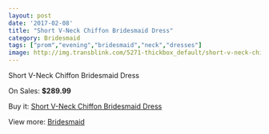 ```yaml
---
layout: post
date: '2017-02-08'
title: "Short V-Neck Chiffon Bridesmaid Dress"
category: Bridesmaid
tags: ["prom","evening","bridesmaid","neck","dresses"]
image: http://img.transblink.com/5271-thickbox_default/short-v-neck-chiffon-bridesmaid-dress.jpg
---
```

Short V-Neck Chiffon Bridesmaid Dress

On Sales: **$289.99**
<a href="https://www.transblink.com/en/bridesmaid/1675-short-v-neck-chiffon-bridesmaid-dress.html"><amp-img layout="responsive" width="600" height="600" src="//img.transblink.com/5271-thickbox_default/short-v-neck-chiffon-bridesmaid-dress.jpg" alt="Short V-Neck Chiffon Bridesmaid Dress 0" /></a>
<a href="https://www.transblink.com/en/bridesmaid/1675-short-v-neck-chiffon-bridesmaid-dress.html"><amp-img layout="responsive" width="600" height="600" src="//img.transblink.com/5272-thickbox_default/short-v-neck-chiffon-bridesmaid-dress.jpg" alt="Short V-Neck Chiffon Bridesmaid Dress 1" /></a>

Buy it: [Short V-Neck Chiffon Bridesmaid Dress](https://www.transblink.com/en/bridesmaid/1675-short-v-neck-chiffon-bridesmaid-dress.html "Short V-Neck Chiffon Bridesmaid Dress")

View more: [Bridesmaid](https://www.transblink.com/en/4-bridesmaid "Bridesmaid")